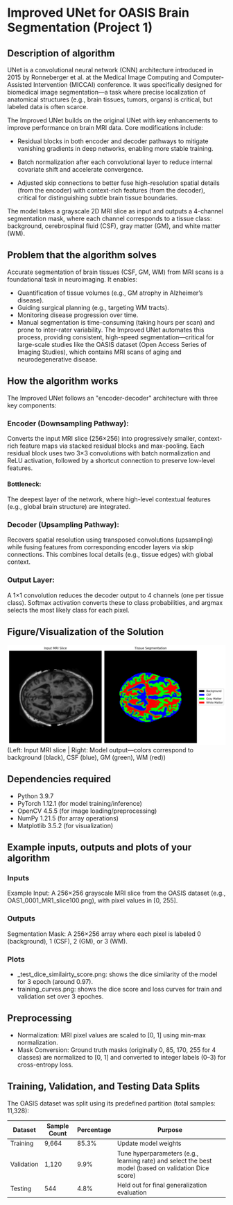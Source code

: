 # Improved UNet for OASIS Brain Segmentation (Project 1)

## Description of algorithm 
UNet is a convolutional neural network (CNN) architecture introduced in 2015 by Ronneberger et al. at the Medical Image Computing and Computer-Assisted Intervention (MICCAI) conference. It was specifically designed for biomedical image segmentation—a task where precise localization of anatomical structures (e.g., brain tissues, tumors, organs) is critical, but labeled data is often scarce. 

The Improved UNet builds on the original UNet with key enhancements to improve performance on brain MRI data. Core modifications include:

- Residual blocks in both encoder and decoder pathways to mitigate vanishing gradients in deep networks, enabling more stable training.

- Batch normalization after each convolutional layer to reduce internal covariate shift and accelerate convergence.

- Adjusted skip connections to better fuse high-resolution spatial details (from the encoder) with context-rich features (from the decoder), critical for distinguishing subtle brain tissue boundaries.

The model takes a grayscale 2D MRI slice as input and outputs a 4-channel segmentation mask, where each channel corresponds to a tissue class: background, cerebrospinal fluid (CSF), gray matter (GM), and white matter (WM).

## Problem that the algorithm solves
Accurate segmentation of brain tissues (CSF, GM, WM) from MRI scans is a foundational task in neuroimaging. It enables:
- Quantification of tissue volumes (e.g., GM atrophy in Alzheimer’s disease).
- Guiding surgical planning (e.g., targeting WM tracts).
- Monitoring disease progression over time.
- Manual segmentation is time-consuming (taking hours per scan) and prone to inter-rater variability. The Improved UNet automates this process, providing consistent, high-speed segmentation—critical for large-scale studies like the OASIS dataset (Open Access Series of Imaging Studies), which contains MRI scans of aging and neurodegenerative disease.

## How the algorithm works
The Improved UNet follows an "encoder-decoder" architecture with three key components:
### Encoder (Downsampling Pathway):
Converts the input MRI slice (256×256) into progressively smaller, context-rich feature maps via stacked residual blocks and max-pooling.
Each residual block uses two 3×3 convolutions with batch normalization and ReLU activation, followed by a shortcut connection to preserve low-level features.
#### Bottleneck:
The deepest layer of the network, where high-level contextual features (e.g., global brain structure) are integrated.
### Decoder (Upsampling Pathway):
Recovers spatial resolution using transposed convolutions (upsampling) while fusing features from corresponding encoder layers via skip connections. This combines local details (e.g., tissue edges) with global context.
### Output Layer:
A 1×1 convolution reduces the decoder output to 4 channels (one per tissue class). Softmax activation converts these to class probabilities, and argmax selects the most likely class for each pixel.

## Figure/Visualization of the Solution
![Brain Segmentation Result](img/segmentation_result.png)  
(Left: Input MRI slice | Right: Model output—colors correspond to background (black), CSF (blue), GM (green), WM (red))

## Dependencies required
- Python 3.9.7
- PyTorch 1.12.1 (for model training/inference)
- OpenCV 4.5.5 (for image loading/preprocessing)
- NumPy 1.21.5 (for array operations)
- Matplotlib 3.5.2 (for visualization)

##  Example inputs, outputs and plots of your algorithm
### Inputs
Example Input: A 256×256 grayscale MRI slice from the OASIS dataset (e.g., OAS1_0001_MR1_slice100.png), with pixel values in [0, 255].
### Outputs
Segmentation Mask: A 256×256 array where each pixel is labeled 0 (background), 1 (CSF), 2 (GM), or 3 (WM).

### Plots
- _test_dice_similairty_score.png: shows the dice similarity of the model for 3 epoch (around 0.97).
- training_curves.png: shows the dice score and loss curves for train and validation set over 3 epoches. 

## Preprocessing 
- Normalization: MRI pixel values are scaled to [0, 1] using min-max normalization.
- Mask Conversion: Ground truth masks (originally 0, 85, 170, 255 for 4 classes) are normalized to [0, 1] and converted to integer labels (0–3) for cross-entropy loss.

## Training, Validation, and Testing Data Splits
The OASIS dataset was split using its predefined partition (total samples: 11,328):

| Dataset       | Sample Count | Percentage | Purpose                                                                 |
|--------------|--------------|------------|-------------------------------------------------------------------------|
| Training     | 9,664        | 85.3%      | Update model weights                                                     |
| Validation   | 1,120        | 9.9%       | Tune hyperparameters (e.g., learning rate) and select the best model (based on validation Dice score) |
| Testing      | 544          | 4.8%       | Held out for final generalization evaluation                             |